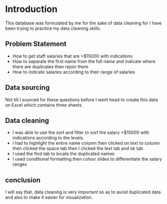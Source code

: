 # Introduction
This database was formulated by me for the sake of data cleaning for I have been trying to practice my data cleaning skills.
## Problem Statement
-	How to get staff salaries that are >$15000 with indications
-	How to separate the first name from the full name and indicate where there are duplicates then rejoin them
-	How to indicate salaries according to their range of salaries
## Data sourcing
Not till I sourced for these questions before I went head to create this data on Excel which contains three sheets
## Data cleaning
-	I was able to use the sort and filter to sort the salary >$15000 with indications according to the levels.
-	I had to highlight the entire name column then clicked on text to column then clicked the space tab then I clicked the text tab and ok tab
-	I used the find tab to locate the duplicated names
-	I used conditional formatting then colour slides to differentiate the salary ranges
## conclusion
I will say that, data cleaning is very important so as to avoid duplicated data and also to make it easier for visualization.

